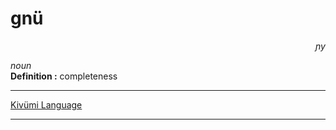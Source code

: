 
# gnü

<div align="right"><i>ɲy</i></div>

*noun*  
**Definition :** completeness  

---

[Kivümi Language](../README.md)

---
